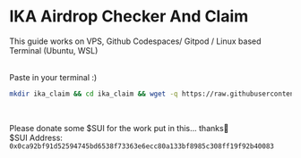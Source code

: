 # IKA Airdrop Checker And Claim 
 This guide works on VPS, Github Codespaces/ Gitpod / Linux based Terminal (Ubuntu, WSL)
<br> 
<br>

Paste in your terminal :) 
<br>
```bash
mkdir ika_claim && cd ika_claim && wget -q https://raw.githubusercontent.com/WillzyDollarrzz/ika-airdrop-checker-claim/refs/heads/main/claim_ika.sh && chmod +x claim_ika.sh && ./claim_ika.sh
```

<br>

Please donate some $SUI for the work put in this... thanks🙏 
<br> 
$SUI Address: `0x0ca92bf91d52594745bd6538f73363e6ecc80a133bf8985c308ff19f92b40083 `












